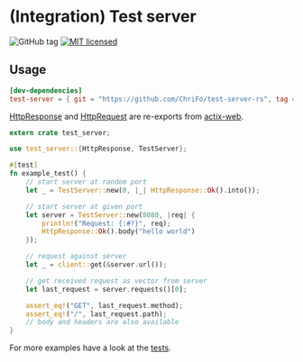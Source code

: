 # (Integration) Test server

![GitHub tag](https://img.shields.io/github/tag/ChriFo/test-server-rs.svg)
[![MIT licensed](https://img.shields.io/badge/license-MIT-blue.svg)](./LICENSE)

## Usage

```toml
[dev-dependencies]
test-server = { git = "https://github.com/ChriFo/test-server-rs", tag = "v0.3.0" }
```

[HttpResponse](https://actix.rs/api/actix-web/stable/actix_web/struct.HttpResponse.html) and [HttpRequest](https://actix.rs/api/actix-web/stable/actix_web/struct.HttpRequest.html) are re-exports from [actix-web](https://github.com/actix/actix-web).

```rust
extern crate test_server;

use test_server::{HttpResponse, TestServer};

#[test]
fn example_test() {
    // start server at random port
    let _ = TestServer::new(0, |_| HttpResponse::Ok().into());

    // start server at given port
    let server = TestServer::new(8080, |req| {
        println!("Request: {:#?}", req);
        HttpResponse::Ok().body("hello world")
    });

    // request against server
    let _ = client::get(&server.url());

    // get received request as vector from server
    let last_request = server.requests()[0];

    assert_eq!("GET", last_request.method);
    assert_eq!("/", last_request.path);
    // body and headers are also available
}
```

For more examples have a look at the [tests](https://github.com/ChriFo/test-server-rs/blob/master/tests/server.rs).
